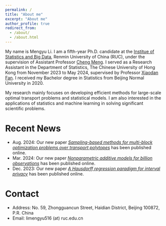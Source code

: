 ```yaml
---
permalink: /
title: "About me"
excerpt: "About me"
author_profile: true
redirect_from: 
  - /about/
  - /about.html
---
```


My name is Mengyu Li. I am a fifth-year Ph.D. candidate at the [Institue of Statistics and Big Data](http://isbd.ruc.edu.cn/), Renmin University of China (RUC), under the supervision of Assistant Professor [Cheng Meng](http://isbd.ruc.edu.cn/sztd/c8798bd759634ad984964a646fb8c25d.htm). I served as a Research Assistant in the Department of Statistics, The Chinese University of Hong Kong from November 2023 to May 2024, supervised by Professor [Xiaodan Fan](https://www.sta.cuhk.edu.hk/peoples/xfan/). I received my Bachelor degree in Statistics from Beijing Normal University in 2020. 

My research mainly focuses on developing efficient methods for large-scale optimal transport problems and statistical models. I am also interested in the applications of statistics and machine learning in solving significant scientific problems.

Recent News
======
* Aug. 2024: Our new paper [*Sampling-based methods for multi-block optimization problems over transport polytopes*](https://www.ams.org/journals/mcom/0000-000-00/S0025-5718-2024-03989-3/) has been published online.
* Mar. 2024: Our new paper [*Nonparametric additive models for billion observations*](https://www.tandfonline.com/doi/abs/10.1080/10618600.2024.2319684) has been published online.
* Dec. 2023: Our new paper [*A Hausdorff regression paradigm for interval privacy*](https://ieeexplore.ieee.org/document/10365205) has been published online.

Contact
======
* Address: No. 59, Zhongguancun Street, Haidian District, Beijing 100872, P.R. China
* Email: limengyu516 (at) ruc.edu.cn
